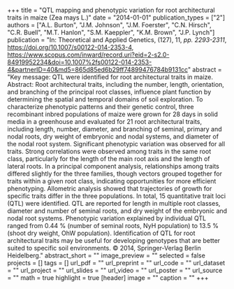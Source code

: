 +++
title = "QTL mapping and phenotypic variation for root architectural traits in maize (Zea mays L.)"
date = "2014-01-01"
publication_types = ["2"]
authors = ["A.L. Burton", "J.M. Johnson", "J.M. Foerster", "C.N. Hirsch", "C.R. Buell", "M.T. Hanlon", "S.M. Kaeppler", "K.M. Brown", "J.P. Lynch"]
publication = "In: Theoretical and Applied Genetics, (127), 11, _pp. 2293-2311_, https://doi.org/10.1007/s00122-014-2353-4, https://www.scopus.com/inward/record.uri?eid=2-s2.0-84919952234&doi=10.1007%2fs00122-014-2353-4&partnerID=40&md5=865d85ed6b29ff74899476784b9131cc"
abstract = "Key message: QTL were identified for root architectural traits in maize. Abstract: Root architectural traits, including the number, length, orientation, and branching of the principal root classes, influence plant function by determining the spatial and temporal domains of soil exploration. To characterize phenotypic patterns and their genetic control, three recombinant inbred populations of maize were grown for 28 days in solid media in a greenhouse and evaluated for 21 root architectural traits, including length, number, diameter, and branching of seminal, primary and nodal roots, dry weight of embryonic and nodal systems, and diameter of the nodal root system. Significant phenotypic variation was observed for all traits. Strong correlations were observed among traits in the same root class, particularly for the length of the main root axis and the length of lateral roots. In a principal component analysis, relationships among traits differed slightly for the three families, though vectors grouped together for traits within a given root class, indicating opportunities for more efficient phenotyping. Allometric analysis showed that trajectories of growth for specific traits differ in the three populations. In total, 15 quantitative trait loci (QTL) were identified. QTL are reported for length in multiple root classes, diameter and number of seminal roots, and dry weight of the embryonic and nodal root systems. Phenotypic variation explained by individual QTL ranged from 0.44 % (number of seminal roots, NyH population) to 13.5 % (shoot dry weight, OhW population). Identification of QTL for root architectural traits may be useful for developing genotypes that are better suited to specific soil environments. © 2014, Springer-Verlag Berlin Heidelberg."
abstract_short = ""
image_preview = ""
selected = false
projects = []
tags = []
url_pdf = ""
url_preprint = ""
url_code = ""
url_dataset = ""
url_project = ""
url_slides = ""
url_video = ""
url_poster = ""
url_source = ""
math = true
highlight = true
[header]
image = ""
caption = ""
+++
